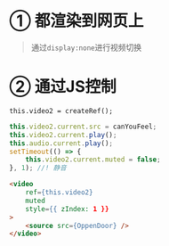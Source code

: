 # ① 都渲染到网页上

> 通过`display:none`进行视频切换

# ② 通过JS控制

```reactJs
this.video2 = createRef();
```

```js
this.video2.current.src = canYouFeel;
this.video2.current.play();
this.audio.current.play();
setTimeout(() => {
    this.video2.current.muted = false;
}, 1); //! 静音
```

```html
<video
    ref={this.video2}
    muted
    style={{ zIndex: 1 }}
>
    <source src={OppenDoor} />
</video>
```